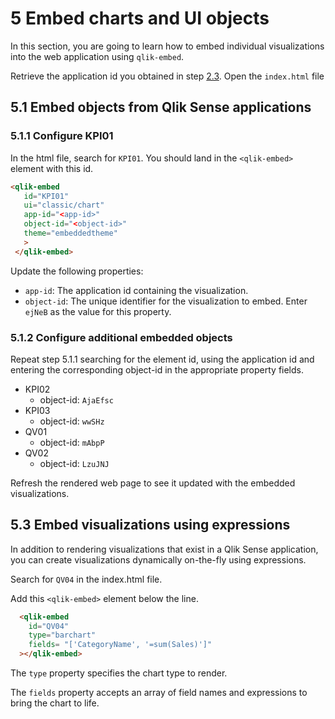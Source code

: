 # 5 Embed charts and UI objects

In this section, you are going to learn how to embed individual visualizations into the web application using `qlik-embed`. 

Retrieve the application id you obtained in step [2.3](#23-import-qlik-sense-app).
Open the `index.html` file

## 5.1 Embed objects from Qlik Sense applications

### 5.1.1 Configure KPI01

In the html file, search for `KPI01`. You should land in the `<qlik-embed>` element with this id.

```html
<qlik-embed
   id="KPI01"
   ui="classic/chart"
   app-id="<app-id>"
   object-id="<object-id>"
   theme="embeddedtheme"
   >                                       
 </qlik-embed>
```

Update the following properties:

- `app-id`: The application id containing the visualization.
- `object-id`: The unique identifier for the visualization to embed. Enter `ejNeB` as the value for this property.

### 5.1.2 Configure additional embedded objects

Repeat step 5.1.1 searching for the element id, using the application id and entering the corresponding object-id in the appropriate property fields.

- KPI02
  - object-id: `AjaEfsc`
- KPI03
  - object-id: `wwSHz`
- QV01
  - object-id: `mAbpP`
- QV02
  - object-id: `LzuJNJ`

Refresh the rendered web page to see it updated with the embedded visualizations.

## 5.3 Embed visualizations using expressions

In addition to rendering visualizations that exist in a Qlik Sense application, you can create visualizations dynamically on-the-fly using expressions.

Search for `QV04` in the index.html file.

Add this `<qlik-embed>` element below the line.

```html
  <qlik-embed
    id="QV04"
    type="barchart"
    fields= "['CategoryName', '=sum(Sales)']"
  ></qlik-embed>
```

The `type` property specifies the chart type to render. 

The `fields` property accepts an array of field names and expressions to bring the chart to life.
